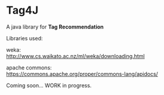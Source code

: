 # Tag4J
A java library for <b>Tag Recommendation</b>

Libraries used:

weka:<br>
http://www.cs.waikato.ac.nz/ml/weka/downloading.html

apache commons:<br>
https://commons.apache.org/proper/commons-lang/apidocs/


Coming soon...
WORK in progress.
